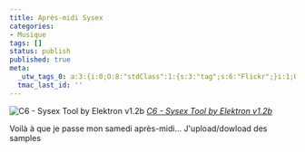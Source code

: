 ```yaml
---
title: Après-midi Sysex
categories:
- Musique
tags: []
status: publish
published: true
meta:
  _utw_tags_0: a:3:{i:0;O:8:"stdClass":1:{s:3:"tag";s:6:"Flickr";}i:1;O:8:"stdClass":1:{s:3:"tag";s:9:"Interface";}i:2;O:8:"stdClass":1:{s:3:"tag";s:7:"Musique";}}
  tmac_last_id: ''
---
```

 <img src="https://farm2.static.flickr.com/1077/1082913836_f38b474a40.jpg" alt="C6 - Sysex Tool by Elektron v1.2b" />
<em><a href="https://www.flickr.com/photos/alienlebarge/1082913836/" title="photo sharing">C6 - Sysex Tool by Elektron v1.2b</a></em>

Voilà à que je passe mon samedi après-midi...
J'upload/dowload des samples
